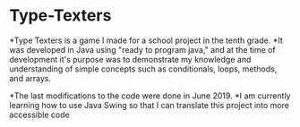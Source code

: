# Type-Texters

*Type Texters is a game I made for a school project in the tenth grade. 
*It was developed in Java using "ready to program java," and at the time of development it's purpose was to demonstrate my knowledge and understanding of simple concepts such as conditionals, loops, methods, and arrays.

*The last modifications to the code were done in June 2019.
*I am currently learning how to use Java Swing so that I can translate this project into more accessible code
